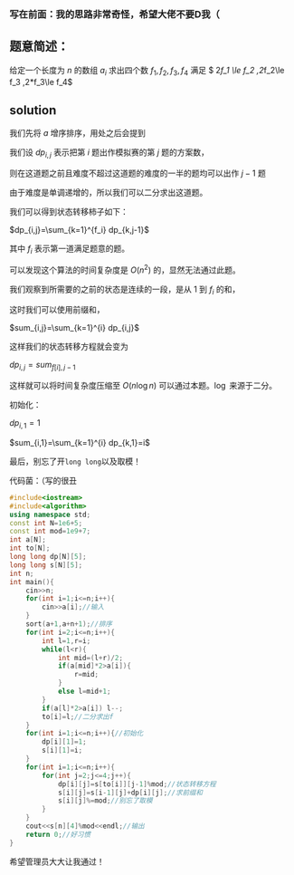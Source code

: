 ### 写在前面：我的思路非常奇怪，希望大佬不要D我（

## 题意简述：
给定一个长度为 $n$ 的数组 $a_i$ 求出四个数 $f_1,f_2,f_3,f_4$ 满足 $ 2*f_1 \le f_2 ,2*f_2\le f_3 ,2*f_3\le f_4$

## solution

我们先将 $a$ 增序排序，用处之后会提到

我们设 $dp_{i,j}$ 表示把第 $i$ 题出作模拟赛的第 $j$ 题的方案数，

则在这道题之前且难度不超过这道题的难度的一半的题均可以出作 $j-1$ 题

由于难度是单调递增的，所以我们可以二分求出这道题。

我们可以得到状态转移柿子如下：

$dp_{i,j}=\sum_{k=1}^{f_i} dp_{k,j-1}$

其中 $f_i$ 表示第一道满足题意的题。

可以发现这个算法的时间复杂度是 $O(n^2)$ 的，显然无法通过此题。

我们观察到所需要的之前的状态是连续的一段，是从 $1$ 到 $f_i$ 的和，

这时我们可以使用前缀和，

$sum_{i,j}=\sum_{k=1}^{i} dp_{i,j}$

这样我们的状态转移方程就会变为

$dp_{i,j}=sum_{f[i],j-1}$

这样就可以将时间复杂度压缩至 $O(n\log{n})$ 可以通过本题。$\log$ 来源于二分。

初始化：

$dp_{i,1}=1$

$sum_{i,1}=\sum_{k=1}^{i} dp_{k,1}=i$

最后，别忘了开```long long```以及取模！

代码菌：（写的很丑

```cpp
#include<iostream>
#include<algorithm>
using namespace std;
const int N=1e6+5;
const int mod=1e9+7;
int a[N];
int to[N];
long long dp[N][5];
long long s[N][5];
int n;
int main(){
	cin>>n;
	for(int i=1;i<=n;i++){
		cin>>a[i];//输入 
	}
	sort(a+1,a+n+1);//排序 
	for(int i=2;i<=n;i++){
		int l=1,r=i;
		while(l<r){
			int mid=(l+r)/2;
			if(a[mid]*2>a[i]){
				r=mid;
			}
			else l=mid+1;
		}
		if(a[l]*2>a[i]) l--;
		to[i]=l;//二分求出f 
	}
	for(int i=1;i<=n;i++){//初始化 
		dp[i][1]=1;
		s[i][1]=i;
	}
	for(int i=1;i<=n;i++){
		for(int j=2;j<=4;j++){
			dp[i][j]=s[to[i]][j-1]%mod;//状态转移方程 
			s[i][j]=s[i-1][j]+dp[i][j];//求前缀和 
			s[i][j]%=mod;//别忘了取模
		}
	}
	cout<<s[n][4]%mod<<endl;//输出 
	return 0;//好习惯 
}
```
希望管理员大大让我通过！